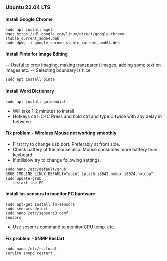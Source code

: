 ### Ubuntu 22.04 LTS

####  Install Google Chrome
```
sudo apt install wget
wget https://dl.google.com/linux/direct/google-chrome-stable_current_amd64.deb
sudo dpkg -i google-chrome-stable_current_amd64.deb 
```

#### Install Pinta for Image Editing
-- Useful to crop imaging, making transparent images, adding some text on images etc.
-- Selecting boundary is nice
```
sudo apt install pinta
```

#### Install Word Dictionary
```
sudo apt install goldendict
```
- Will take 1-2 minutes to install
- Hotkeys ctrl+C+C  Press and hold ctrl and type C twice with any delay in between

#### Fix problem - Wireless Mouse not working smoothly
- First try to change usb port. Preferably at front side.
- Check battery of the mouse also. Mouse consumes more battery than keyboard.
- If stillslow try to change following settings.
```
sudo nano /etc/default/grub
GRUB_CMDLINE_LINUX_DEFAULT="quiet splash i8042.nomux i8024.noloop"
sudo update-grub
-- restart the PC
```

#### Install lm-sensors to monitor PC hardware
```
sudo apt-get install lm-sensors
sudo sensors-detect
sudo nano /etc/sensors3.conf
sensors
```
- Use sesonrs command to monitor CPU temp. etc.



#### Fix problem - SNMP Restart
```
sudo nano /etc/rc.local
service snmpd restart
```



